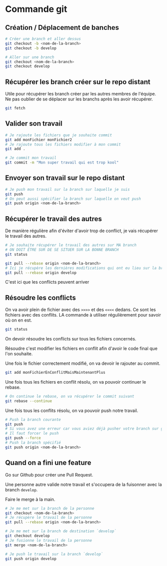 # Commande git

## Création / Déplacement de banches

```bash
# Créer une branch et aller dessus
git checkout -b <nom-de-la-branch>
git checkout -b develop
```

```bash
# Aller sur une branch
git checkout <nom-de-la-branch>
git checkout develop
```

## Récupérer les branch créer sur le repo distant

Utile pour récupérer les branch créer par les autres membres de l'équipe.
Ne pas oublier de se déplacer sur les branchs après les avoir récupérer.

```bash
git fetch
```

## Valider son travail

```bash
# Je rajoute les fichiers que je souhaite commit
git add monFichier monFichier2
# Je rajoute tous les fichiers modifier à mon commit
git add .
```

```bash
# Je commit mon travail
git commit -m "Mon super travail qui est trop kool"
```

## Envoyer son travail sur le repo distant

```bash
# Je push mon travail sur la branch sur laquelle je suis
git push
# On peut aussi spécifier la branch sur laquelle on veut push
git push origin <nom-de-la-branch>
```

## Récupérer le travail des autres

De manière régulière afin d'éviter d'avoir trop de conflict, je vais récupérer le travail des autres.

```bash
# Je souhaite récupérer le travail des autres sur MA branch
# ON DOIT ÊTRE SUR DE SE SITUER SUR LA BONNE BRANCH
git status

git pull --rebase origin <nom-de-la-branch>
# Ici je récupère les dernières modifications qui ont eu lieu sur la branch `develop`
git pull --rebase origin develop
```

C'est ici que les conflicts peuvent arriver

## Résoudre les conflicts

On va avoir plein de fichier avec des `>>>>` et des `<<<<` dedans.
Ce sont les fichiers avec des conflits.
LA commande à utiliser régulièrement pour savoir où on en est.

```bash
git status
```

On devoir résoudre les conflicts sur tous les fichiers concernés.

Résoudre c'est modifier les fichiers en conflit afin d'avoir le code final que l'on souhaite.

Une fois le fichier correctement modifié, on va devoir le rajouter au commit.

```bash
git add monFichierEnConflitMaisMaintenantPlus
```

Une fois tous les fichiers en conflit résolu, on va pouvoir continuer le rebase.

```bash
# On continue le rebase, on va récupérer le commit suivant
git rebase --continue
```

Une fois tous les conflits résolu, on va pouvoir push notre travail.

```bash
# Push la branch courante
git push
# Si vous avez une erreur car vous aviez déjà pusher votre branch sur github
# Il faut forcer le push
git push --force
# Push la branch spécifié
git push origin <nom-de-la-branch>
```

## Quand on a fini une feature

Go sur Github pour créer une Pull Request.

Une personne autre valide notre travail et s'occupera de la fuisonner avec la branch `develop`.

Faire le merge à la main.

```bash
# Je me met sur la branch de la personne
git checkout <nom-de-la-branch>
# Je récupère le travail de la personne
git pull --rebase origin <nom-de-la-branch>

# Je me met sur la branch de destination `develop`
git checkout develop
# Je fusionne le travail de la personne
git merge <nom-de-la-branch>

# Je push le travail sur la branch `develop`
git push origin develop
```
